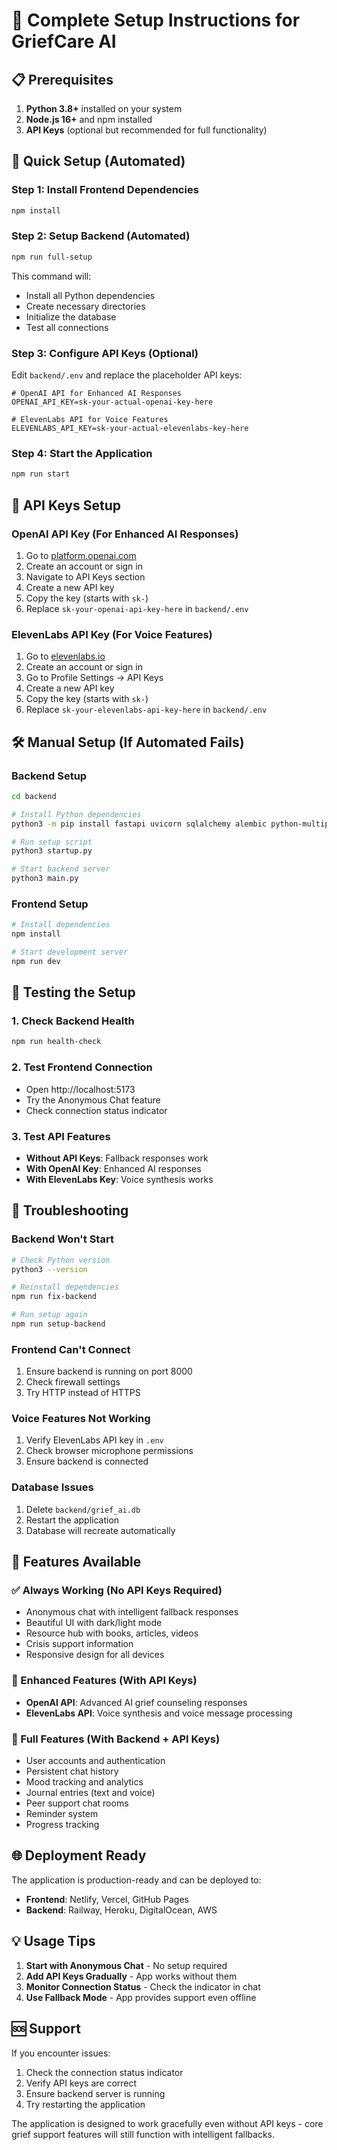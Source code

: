 # 🚀 Complete Setup Instructions for GriefCare AI

## 📋 Prerequisites

1. **Python 3.8+** installed on your system
2. **Node.js 16+** and npm installed
3. **API Keys** (optional but recommended for full functionality)

## 🔧 Quick Setup (Automated)

### Step 1: Install Frontend Dependencies
```bash
npm install
```

### Step 2: Setup Backend (Automated)
```bash
npm run full-setup
```

This command will:
- Install all Python dependencies
- Create necessary directories
- Initialize the database
- Test all connections

### Step 3: Configure API Keys (Optional)

Edit `backend/.env` and replace the placeholder API keys:

```env
# OpenAI API for Enhanced AI Responses
OPENAI_API_KEY=sk-your-actual-openai-key-here

# ElevenLabs API for Voice Features  
ELEVENLABS_API_KEY=sk-your-actual-elevenlabs-key-here
```

### Step 4: Start the Application
```bash
npm run start
```

## 🔑 API Keys Setup

### OpenAI API Key (For Enhanced AI Responses)
1. Go to [platform.openai.com](https://platform.openai.com)
2. Create an account or sign in
3. Navigate to API Keys section
4. Create a new API key
5. Copy the key (starts with `sk-`)
6. Replace `sk-your-openai-api-key-here` in `backend/.env`

### ElevenLabs API Key (For Voice Features)
1. Go to [elevenlabs.io](https://elevenlabs.io)
2. Create an account or sign in
3. Go to Profile Settings → API Keys
4. Create a new API key
5. Copy the key (starts with `sk-`)
6. Replace `sk-your-elevenlabs-api-key-here` in `backend/.env`

## 🛠️ Manual Setup (If Automated Fails)

### Backend Setup
```bash
cd backend

# Install Python dependencies
python3 -m pip install fastapi uvicorn sqlalchemy alembic python-multipart python-jose passlib python-dotenv requests websockets aiofiles apscheduler pydantic openai elevenlabs

# Run setup script
python3 startup.py

# Start backend server
python3 main.py
```

### Frontend Setup
```bash
# Install dependencies
npm install

# Start development server
npm run dev
```

## 🧪 Testing the Setup

### 1. Check Backend Health
```bash
npm run health-check
```

### 2. Test Frontend Connection
- Open http://localhost:5173
- Try the Anonymous Chat feature
- Check connection status indicator

### 3. Test API Features
- **Without API Keys**: Fallback responses work
- **With OpenAI Key**: Enhanced AI responses
- **With ElevenLabs Key**: Voice synthesis works

## 🚨 Troubleshooting

### Backend Won't Start
```bash
# Check Python version
python3 --version

# Reinstall dependencies
npm run fix-backend

# Run setup again
npm run setup-backend
```

### Frontend Can't Connect
1. Ensure backend is running on port 8000
2. Check firewall settings
3. Try HTTP instead of HTTPS

### Voice Features Not Working
1. Verify ElevenLabs API key in `.env`
2. Check browser microphone permissions
3. Ensure backend is connected

### Database Issues
1. Delete `backend/grief_ai.db`
2. Restart the application
3. Database will recreate automatically

## 📱 Features Available

### ✅ Always Working (No API Keys Required)
- Anonymous chat with intelligent fallback responses
- Beautiful UI with dark/light mode
- Resource hub with books, articles, videos
- Crisis support information
- Responsive design for all devices

### 🔑 Enhanced Features (With API Keys)
- **OpenAI API**: Advanced AI grief counseling responses
- **ElevenLabs API**: Voice synthesis and voice message processing

### 🔐 Full Features (With Backend + API Keys)
- User accounts and authentication
- Persistent chat history
- Mood tracking and analytics
- Journal entries (text and voice)
- Peer support chat rooms
- Reminder system
- Progress tracking

## 🌐 Deployment Ready

The application is production-ready and can be deployed to:
- **Frontend**: Netlify, Vercel, GitHub Pages
- **Backend**: Railway, Heroku, DigitalOcean, AWS

## 💡 Usage Tips

1. **Start with Anonymous Chat** - No setup required
2. **Add API Keys Gradually** - App works without them
3. **Monitor Connection Status** - Check the indicator in chat
4. **Use Fallback Mode** - App provides support even offline

## 🆘 Support

If you encounter issues:
1. Check the connection status indicator
2. Verify API keys are correct
3. Ensure backend server is running
4. Try restarting the application

The application is designed to work gracefully even without API keys - core grief support features will still function with intelligent fallbacks.
